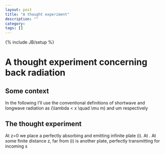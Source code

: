 ```yaml
---
layout: post
title: "A thought experiment"
description: ""
category: 
tags: []
---
```

{% include JB/setup %}

# A thought experiment concerning back radiation

## Some context

In the following I'll use the conventional definitions of shortwave and longwave radiation as \(\lambda < x \quad \mu m\) and um respectively

## The thought experiment
At z=0 we place a perfectly absorbing and emitting infinite plate (i). At . At some finite distance z, far from (i) is another plate, perfectly transmitting for incoming s